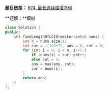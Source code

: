 **题目链接：** [674. 最长连续递增序列](https://leetcode-cn.com/problems/longest-continuous-increasing-subsequence/)

**题解：**模拟

```c++
class Solution {
public:
    int findLengthOfLCIS(vector<int>& nums) {
        int n = nums.size();
        int cur = -(1e9+7), ans = 0, cnt = 0;
        for (int i = 0; i < n; i++) {
            if (nums[i] > cur) cnt++;
            else cnt = 1;
            ans = max(ans, cnt);
            cur = nums[i];
        }
        return ans;
    }
};
```
